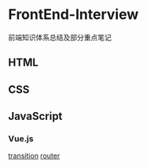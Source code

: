 # FrontEnd-Interview
前端知识体系总结及部分重点笔记

## HTML

## CSS

## JavaScript

### Vue.js
[transition](https://github.com/tozlam/VueDemo/tree/master/transition)
[router](https://github.com/tozlam/VueDemo/tree/master/router)
